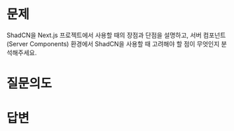 # 문제
ShadCN을 Next.js 프로젝트에서 사용할 때의 장점과 단점을 설명하고, 서버 컴포넌트(Server Components) 환경에서 ShadCN을 사용할 때 고려해야 할 점이 무엇인지 분석해주세요.

# 질문의도


# 답변